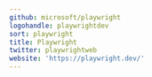 ```yaml
---
github: microsoft/playwright
logohandle: playwrightdev
sort: playwright
title: Playwright
twitter: playwrightweb
website: 'https://playwright.dev/'
---
```

